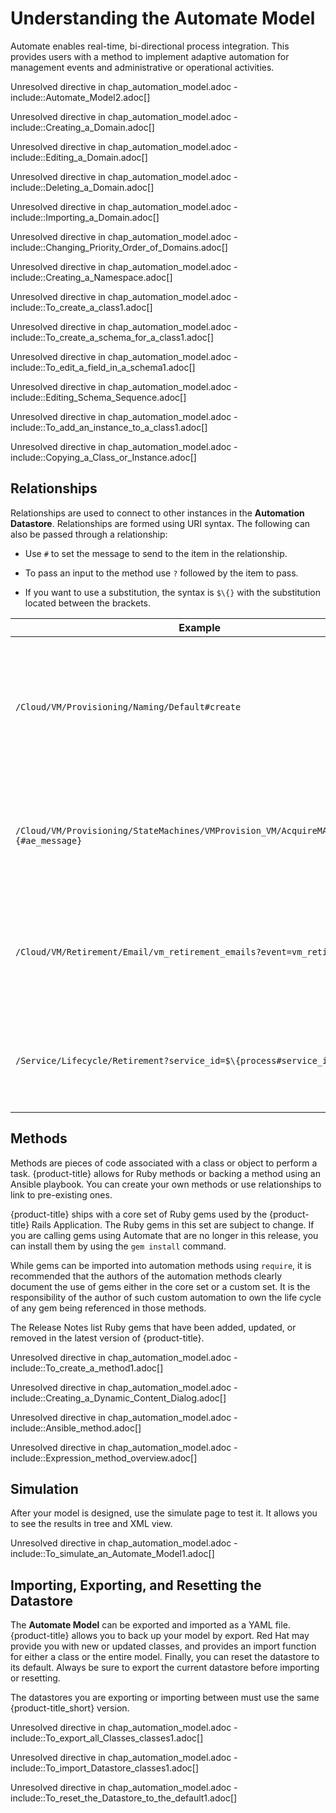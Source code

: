 # Understanding the Automate Model

Automate enables real-time, bi-directional process integration. This
provides users with a method to implement adaptive automation for
management events and administrative or operational activities.

Unresolved directive in chap\_automation\_model.adoc -
include::Automate\_Model2.adoc\[\]

Unresolved directive in chap\_automation\_model.adoc -
include::Creating\_a\_Domain.adoc\[\]

Unresolved directive in chap\_automation\_model.adoc -
include::Editing\_a\_Domain.adoc\[\]

Unresolved directive in chap\_automation\_model.adoc -
include::Deleting\_a\_Domain.adoc\[\]

Unresolved directive in chap\_automation\_model.adoc -
include::Importing\_a\_Domain.adoc\[\]

Unresolved directive in chap\_automation\_model.adoc -
include::Changing\_Priority\_Order\_of\_Domains.adoc\[\]

Unresolved directive in chap\_automation\_model.adoc -
include::Creating\_a\_Namespace.adoc\[\]

Unresolved directive in chap\_automation\_model.adoc -
include::To\_create\_a\_class1.adoc\[\]

Unresolved directive in chap\_automation\_model.adoc -
include::To\_create\_a\_schema\_for\_a\_class1.adoc\[\]

Unresolved directive in chap\_automation\_model.adoc -
include::To\_edit\_a\_field\_in\_a\_schema1.adoc\[\]

Unresolved directive in chap\_automation\_model.adoc -
include::Editing\_Schema\_Sequence.adoc\[\]

Unresolved directive in chap\_automation\_model.adoc -
include::To\_add\_an\_instance\_to\_a\_class1.adoc\[\]

Unresolved directive in chap\_automation\_model.adoc -
include::Copying\_a\_Class\_or\_Instance.adoc\[\]

## Relationships

Relationships are used to connect to other instances in the **Automation
Datastore**. Relationships are formed using URI syntax. The following
can also be passed through a relationship:

  - Use `#` to set the message to send to the item in the relationship.

  - To pass an input to the method use `?` followed by the item to pass.

  - If you want to use a substitution, the syntax is `$\{}` with the
    substitution located between the brackets.

| Example                                                                                 | Explanation                                                                                                                                                                                    |
| --------------------------------------------------------------------------------------- | ---------------------------------------------------------------------------------------------------------------------------------------------------------------------------------------------- |
| `/Cloud/VM/Provisioning/Naming/Default#create`                                          | This relationships uses the Default instance of the Naming class, which provides a means for other classes to name virtual machines. The relationship sends the `create` message to the class. |
| `/Cloud/VM/Provisioning/StateMachines/VMProvision_VM/AcquireMACAddress#$\{#ae_message}` | This relationships substitutes the message to send to the AcquireMACAddress instance of the VMProvision\_VM class with the value in `ae_message`.                                              |
| `/Cloud/VM/Retirement/Email/vm_retirement_emails?event=vm_retired`                      | Invokes the vm\_retirement\_emails instance of the Email class. Also sends the value `vm_retired` in the `event` attribute, which is used in the vm\_retirement\_emails method.                |
| `/Service/Lifecycle/Retirement?service_id=$\{process#service_id}`                       | Invokes the Retirement instance of the Lifecycle class and send a replacement value in `process#service_id` to the `service_id` attribute.                                                     |

## Methods

Methods are pieces of code associated with a class or object to perform
a task. {product-title} allows for Ruby methods or backing a method
using an Ansible playbook. You can create your own methods or use
relationships to link to pre-existing ones.

{product-title} ships with a core set of Ruby gems used by the
{product-title} Rails Application. The Ruby gems in this set are subject
to change. If you are calling gems using Automate that are no longer in
this release, you can install them by using the `gem install` command.

While gems can be imported into automation methods using `require`, it
is recommended that the authors of the automation methods clearly
document the use of gems either in the core set or a custom set. It is
the responsibility of the author of such custom automation to own the
life cycle of any gem being referenced in those methods.

The Release Notes list Ruby gems that have been added, updated, or
removed in the latest version of {product-title}.

Unresolved directive in chap\_automation\_model.adoc -
include::To\_create\_a\_method1.adoc\[\]

Unresolved directive in chap\_automation\_model.adoc -
include::Creating\_a\_Dynamic\_Content\_Dialog.adoc\[\]

Unresolved directive in chap\_automation\_model.adoc -
include::Ansible\_method.adoc\[\]

Unresolved directive in chap\_automation\_model.adoc -
include::Expression\_method\_overview.adoc\[\]

## Simulation

After your model is designed, use the simulate page to test it. It
allows you to see the results in tree and XML view.

Unresolved directive in chap\_automation\_model.adoc -
include::To\_simulate\_an\_Automate\_Model1.adoc\[\]

## Importing, Exporting, and Resetting the Datastore

The **Automate Model** can be exported and imported as a YAML file.
{product-title} allows you to back up your model by export. Red Hat may
provide you with new or updated classes, and provides an import function
for either a class or the entire model. Finally, you can reset the
datastore to its default. Always be sure to export the current datastore
before importing or resetting.

<div class="note">

The datastores you are exporting or importing between must use the same
{product-title\_short} version.

</div>

Unresolved directive in chap\_automation\_model.adoc -
include::To\_export\_all\_Classes\_classes1.adoc\[\]

Unresolved directive in chap\_automation\_model.adoc -
include::To\_import\_Datastore\_classes1.adoc\[\]

Unresolved directive in chap\_automation\_model.adoc -
include::To\_reset\_the\_Datastore\_to\_the\_default1.adoc\[\]
